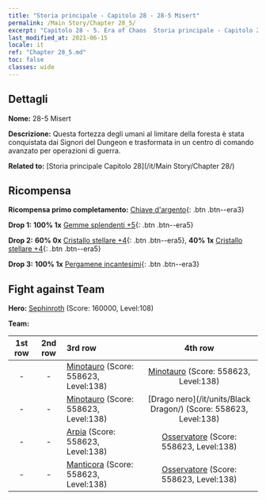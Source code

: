 ```yaml
---
title: "Storia principale - Capitolo 28 - 28-5 Misert"
permalink: /Main Story/Chapter 28_5/
excerpt: "Capitolo 28 - 5. Era of Chaos  Storia principale - Capitolo 28_5. 28-5 Misert"
last_modified_at: 2021-06-15
locale: it
ref: "Chapter 28_5.md"
toc: false
classes: wide
---
```


## Dettagli

 **Nome:** 28-5 Misert

 **Descrizione:** Questa fortezza degli umani al limitare della foresta è stata conquistata dai Signori del Dungeon e trasformata in un centro di comando avanzato per operazioni di guerra.

 **Related to:** [Storia principale Capitolo 28](/it/Main Story/Chapter 28/)

## Ricompensa

 **Ricompensa primo completamento:** [Chiave d'argento](/ItemsIT/con_693/){: .btn .btn--era3}

 **Drop 1:** **100% 1x** [Gemme splendenti +5](/ItemsIT/mat_100/){: .btn .btn--era5}

 **Drop 2:** **60% 0x** [Cristallo stellare +4](/ItemsIT/mat_94/){: .btn .btn--era5}, **40% 1x** [Cristallo stellare +4](/ItemsIT/mat_94/){: .btn .btn--era5}

 **Drop 3:** **100% 1x** [Pergamene incantesimi](/ItemsIT/con_694/){: .btn .btn--era3}


## Fight against Team
 **Hero:** [Sephinroth](/it/heroes/Sephinroth/) (Score: 160000, Level:108)

 **Team:**


  | 1st row | 2nd row | 3rd row | 4th row |
  |:----:|:----:|:----|:----:|
  | - | - | [Minotauro](/it/units/Minotaur/) (Score: 558623, Level:138)  | [Minotauro](/it/units/Minotaur/) (Score: 558623, Level:138)  |
  | - | - | [Minotauro](/it/units/Minotaur/) (Score: 558623, Level:138)  | [Drago nero](/it/units/Black Dragon/) (Score: 558623, Level:138)  |
  | - | - | [Arpia](/it/units/Harpy/) (Score: 558623, Level:138)  | [Osservatore](/it/units/Beholder/) (Score: 558623, Level:138)  |
  | - | - | [Manticora](/it/units/Manticore/) (Score: 558623, Level:138)  | [Osservatore](/it/units/Beholder/) (Score: 558623, Level:138)  |


